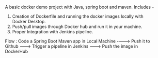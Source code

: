 A basic docker demo project with Java, spring boot and maven. Includes -

1. Creation of Dockerfile and running the docker images locally with Docker Desktop.
2. Push/pull images through Docker hub and run it in your machine.
3. Proper Integration with Jenkins pipeline.


 Flow : Code a Spring Boot Maven app in Local Machine ----> Push it to Github ---> Trigger a pipeline in Jenkins ---> Push the image in DockerHub
